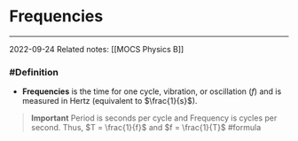 # Frequencies
---
2022-09-24
Related notes: [[MOCS Physics B]]

### #Definition 
- **Frequencies** is the time for one cycle, vibration, or oscillation ($f$) and is measured in Hertz (equivalent to $\frac{1}{s}$).

> **Important**
>Period is seconds per cycle and Frequency is cycles per second.
>Thus, $T = \frac{1}{f}$ and $f = \frac{1}{T}$ #formula 